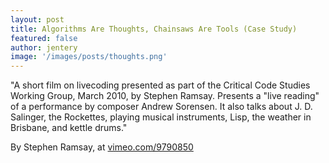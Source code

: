 ```yaml
---
layout: post
title: Algorithms Are Thoughts, Chainsaws Are Tools (Case Study)  
featured: false
author: jentery
image: '/images/posts/thoughts.png'
---
```


"A short film on livecoding presented as part of the Critical Code Studies Working Group, March 2010, by Stephen Ramsay. Presents a "live reading" of a performance by composer Andrew Sorensen. It also talks about J. D. Salinger, the Rockettes, playing musical instruments, Lisp, the weather in Brisbane, and kettle drums."

By Stephen Ramsay, at [vimeo.com/9790850](https://vimeo.com/9790850)
